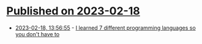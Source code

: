 # [Published on 2023-02-18](index.md)

* [2023-02-18, 13:56:55](https://lobste.rs/s/zrb6vm/i_learned_7_different_programming) - [I learned 7 different programming languages so you don't have to](https://mode80.github.io/7-langs-in-12-months.html)
